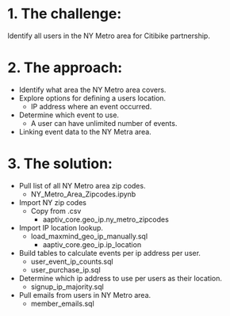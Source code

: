 # 1. The challenge: 
Identify all users in the NY Metro area for Citibike partnership.
# 2. The approach:
- Identify what area the NY Metro area covers.
- Explore options for defining a users location.
  - IP address where an event occurred.
- Determine which event to use.
  - A user can have unlimited number of events.
- Linking event data to the NY Metra area.
# 3. The solution:
- Pull list of all NY Metro area zip codes.
  - NY_Metro_Area_Zipcodes.ipynb
- Import NY zip codes
  - Copy from .csv
    - aaptiv_core.geo_ip.ny_metro_zipcodes
- Import IP location lookup.
  - load_maxmind_geo_ip_manually.sql
    - aaptiv_core.geo_ip.ip_location
- Build tables to calculate events per ip address per user.
  - user_event_ip_counts.sql
  - user_purchase_ip.sql
- Determine which ip address to use per users as their location.
  - signup_ip_majority.sql
- Pull emails from users in NY Metro area.
  - member_emails.sql

